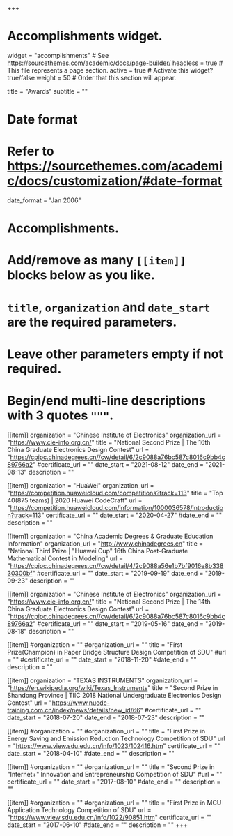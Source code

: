 +++
# Accomplishments widget.
widget = "accomplishments"  # See https://sourcethemes.com/academic/docs/page-builder/
headless = true  # This file represents a page section.
active = true  # Activate this widget? true/false
weight = 50  # Order that this section will appear.

title = "Awards"
subtitle = ""

# Date format
#   Refer to https://sourcethemes.com/academic/docs/customization/#date-format
date_format = "Jan 2006"

# Accomplishments.
#   Add/remove as many `[[item]]` blocks below as you like.
#   `title`, `organization` and `date_start` are the required parameters.
#   Leave other parameters empty if not required.
#   Begin/end multi-line descriptions with 3 quotes `"""`.
[[item]]
  organization = "Chinese Institute of Electronics"
  organization_url = "https://www.cie-info.org.cn/"
  title = "National Second Prize | The 16th China Graduate Electronics Design Contest"
  url = "https://cpipc.chinadegrees.cn//cw/detail/6/2c9088a76bc587c8016c9bb4c89766a2"
  #certificate_url = ""
  date_start = "2021-08-12"
  date_end = "2021-08-13"
  description = ""


[[item]]
  organization = "HuaWei"
  organization_url = "https://competition.huaweicloud.com/competitions?track=113"
  title = "Top 40(875 teams) | 2020 Huawei CodeCraft"
  url = "https://competition.huaweicloud.com/information/1000036578/introduction?track=113"
  certificate_url = ""
  date_start = "2020-04-27"
  #date_end = ""
  description = ""

[[item]]
  organization = "China Academic Degrees & Graduate Education Information"
  organization_url = "http://www.chinadegrees.cn"
  title = "National Third Prize | \"Huawei Cup\" 16th China Post-Graduate Mathematical Contest in Modeling"
  url = "https://cpipc.chinadegrees.cn//cw/detail/4/2c9088a56e1b7bf9016e8b33830300bf"
  #certificate_url = ""
  date_start = "2019-09-19"
  date_end = "2019-09-23"
  description = ""

[[item]]
  organization = "Chinese Institute of Electronics"
  organization_url = "https://www.cie-info.org.cn/"
  title = "National Second Prize | The 14th China Graduate Electronics Design Contest"
  url = "https://cpipc.chinadegrees.cn//cw/detail/6/2c9088a76bc587c8016c9bb4c89766a2"
  #certificate_url = ""
  date_start = "2019-05-16"
  date_end = "2019-08-18"
  description = ""
 
[[item]]
  #organization = ""
  #organization_url = ""
  title = "First Prize(Champion) in Paper Bridge Structure Design Competition of SDU"
  #url = ""
  #certificate_url = ""
  date_start = "2018-11-20"
  #date_end = ""
  description = ""
 
[[item]]
  organization = "TEXAS INSTRUMENTS"
  organization_url = "https://en.wikipedia.org/wiki/Texas_Instruments"
  title = "Second Prize in Shandong Province | TIIC 2018 National Undergraduate Electronics Design Contest"
  url = "https://www.nuedc-training.com.cn/index/news/details/new_id/66"
  #certificate_url = ""
  date_start = "2018-07-20"
  date_end = "2018-07-23"
  description = ""
  
[[item]]
  #organization = ""
  #organization_url = ""
  title = "First Prize in Energy Saving and Emission Reduction Technology Competition of SDU"
  url = "https://www.view.sdu.edu.cn/info/1023/102416.htm"
  certificate_url = ""
  date_start = "2018-04-10"
  #date_end = ""
  description = ""

[[item]]
  #organization = ""
  #organization_url = ""
  title = "Second Prize in \"Internet+\" Innovation and Entrepreneurship Competition of SDU"
  #url = ""
  certificate_url = ""
  date_start = "2017-08-10"
  #date_end = ""
  description = ""

[[item]]
  #organization = ""
  #organization_url = ""
  title = "First Prize in MCU Application Technology Competition of SDU"
  url = "https://www.view.sdu.edu.cn/info/1022/90851.htm"
  certificate_url = ""
  date_start = "2017-06-10"
  #date_end = ""
  description = ""
+++
